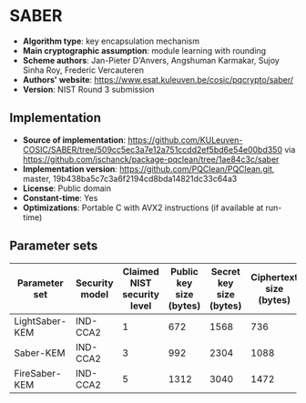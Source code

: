 # SABER

- **Algorithm type**: key encapsulation mechanism
- **Main cryptographic assumption**: module learning with rounding
- **Scheme authors**: Jan-Pieter D'Anvers, Angshuman Karmakar, Sujoy Sinha Roy, Frederic Vercauteren
- **Authors' website**: https://www.esat.kuleuven.be/cosic/pqcrypto/saber/
- **Version**: NIST Round 3 submission

## Implementation

- **Source of implementation**: https://github.com/KULeuven-COSIC/SABER/tree/509cc5ec3a7e12a751ccdd2ef5bd6e54e00bd350 via https://github.com/jschanck/package-pqclean/tree/1ae84c3c/saber
- **Implementation version**: https://github.com/PQClean/PQClean.git, master, 19b438ba5c7c3a6f2194cd8bda14821dc33c64a3
- **License**: Public domain
- **Constant-time**: Yes
- **Optimizations**: Portable C with AVX2 instructions (if available at run-time)

## Parameter sets

| Parameter set  | Security model | Claimed NIST security level | Public key size (bytes) | Secret key size (bytes) | Ciphertext size (bytes) | Shared secret size (bytes) |
| -------------- | -------------- | --------------------------- | ----------------------- | ----------------------- | ----------------------- | -------------------------- |
| LightSaber-KEM | IND-CCA2       | 1                           | 672                     | 1568                    | 736                     | 32                         |
| Saber-KEM      | IND-CCA2       | 3                           | 992                     | 2304                    | 1088                    | 32                         |
| FireSaber-KEM  | IND-CCA2       | 5                           | 1312                    | 3040                    | 1472                    | 32                         |
